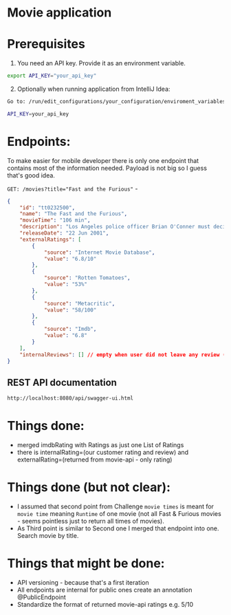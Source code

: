# Movie application

# Prerequisites
1. You need an API key. Provide it as an environment variable.

```bash
export API_KEY="your_api_key"
```

2. Optionally when running application from IntelliJ Idea:  
```bash
Go to: /run/edit_configurations/your_configuration/enviroment_variables

API_KEY=your_api_key
```

# Endpoints:
To make easier for mobile developer there is only one endpoint that contains most of the information needed. Payload is not big so I guess that's good idea.

`GET: /movies?title="Fast and the Furious"` -   
```json
{
    "id": "tt0232500",
    "name": "The Fast and the Furious",
    "movieTime": "106 min",
    "description": "Los Angeles police officer Brian O'Conner must decide where his loyalty really lies when he becomes enamored with the street racing world he has been sent undercover to destroy.",
    "releaseDate": "22 Jun 2001",
    "externalRatings": [
        {
            "source": "Internet Movie Database",
            "value": "6.8/10"
        },
        {
            "source": "Rotten Tomatoes",
            "value": "53%"
        },
        {
            "source": "Metacritic",
            "value": "58/100"
        },
        {
            "source": "Imdb",
            "value": "6.8"
        }
    ],
    "internalReviews": [] // empty when user did not leave any review (review = review + rating)
}
```


## REST API documentation
```bash
http://localhost:8080/api/swagger-ui.html
```

# Things done:
- merged imdbRating with Ratings as just one List of Ratings
- there is internalRating=(our customer rating and review) and externalRating=(returned from movie-api - only rating)

# Things done (but not clear): 
- I assumed that second point from Challenge `movie times` is meant for `movie time` meaning `Runtime` of one movie (not all Fast & Furious movies - seems pointless just to return all times of movies).
- As Third point is similar to Second one I merged that endpoint into one. Search movie by title. 

# Things that might be done: 
- API versioning - because that's a first iteration
- All endpoints are internal for public ones create an annotation @PublicEndpoint 
- Standardize the format of returned movie-api ratings e.g. 5/10
